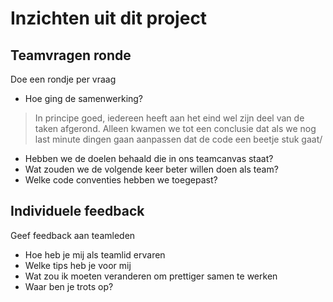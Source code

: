 # Inzichten uit dit project

## Teamvragen ronde

Doe een rondje per vraag

- Hoe ging de samenwerking?
> In principe goed, iedereen heeft aan het eind wel zijn deel van de taken afgerond. Alleen kwamen we tot een conclusie dat als we nog last minute dingen gaan aanpassen dat de code een beetje stuk gaat/
- Hebben we de doelen behaald die in ons teamcanvas staat?
- Wat zouden we de volgende keer beter willen doen als team?
- Welke code conventies hebben we toegepast?

## Individuele feedback

Geef feedback aan teamleden

- Hoe heb je mij als teamlid ervaren
- Welke tips heb je voor mij
- Wat zou ik moeten veranderen om prettiger samen te werken
- Waar ben je trots op?
